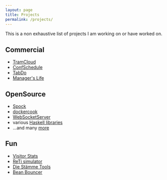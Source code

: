 ```yaml
---
layout: page
title: Projects
permalink: /projects/
---
```


This is a non exhaustive list of projects I am working on or have worked on.

Commercial
----------
* [TramCloud][tc]
* [ConfSchedule][cf]
* [TabDo][tabdo]
* [Manager's Life][managerslife]

OpenSource
--------
* [Spock][spock]
* [dockercook][dockercook]
* [WebSocketServer][websocketserver]
* various [Haskell libraries][hackage]
* ...and many [more][github]

Fun
---
* [Visitor Stats][visitorstats]
* [ReTi simulator][reti]
* [Die Stämme Tools][dstools]
* [Bean Bouncer][beanbouncer]

[tc]: https://www.tramcloud.net
[cf]: http://confschedule.net
[tabdo]: http://www.tabdo.net
[spock]: http://www.spock.li
[dockercook]: https://github.com/factisresearch/dockercook
[managerslife]: http://managerslife.de
[websocketserver]: http://websocketserver.de
[reti]: http://reti.agrafix.net
[github]: https://github.com/agrafix
[dstools]: http://dstools.agrafix.net/
[visitorstats]: http://visitor-stats.de
[beanbouncer]: https://itunes.apple.com/de/app/bean-bouncer/id939456519
[hackage]: http://hackage.haskell.org/user/AlexanderThiemann